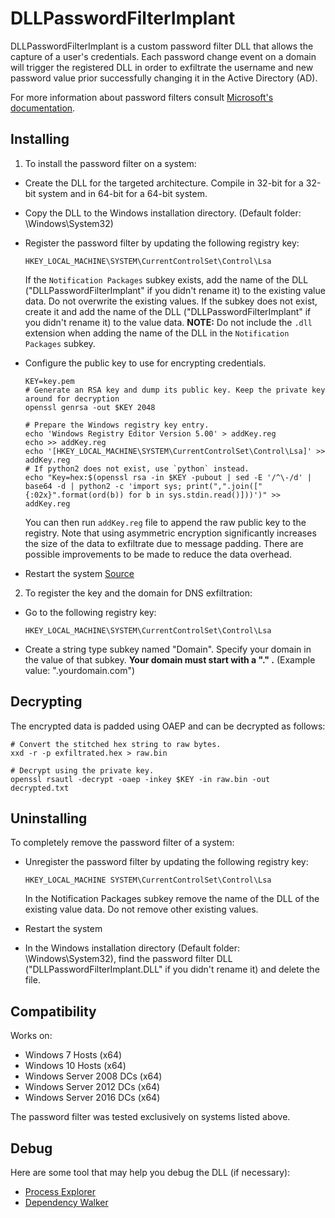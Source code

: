 # DLLPasswordFilterImplant

DLLPasswordFilterImplant is a custom password filter DLL that allows the capture of a user's credentials. Each password change event on a domain will trigger the registered DLL in order to exfiltrate the username and new password value prior successfully changing it in the Active Directory (AD).

For more information about password filters consult [Microsoft's documentation](https://msdn.microsoft.com/en-us/library/windows/desktop/ms721882(v=vs.85).aspx).

## Installing

1. To install the password filter on a system:
* Create the DLL for the targeted architecture. Compile in 32-bit for a 32-bit system and in 64-bit for a 64-bit system.
* Copy the DLL to the Windows installation directory. (Default folder: \Windows\System32)
* Register the password filter by updating the following registry key:
    ```
    HKEY_LOCAL_MACHINE\SYSTEM\CurrentControlSet\Control\Lsa
    ```
    If the `Notification Packages` subkey exists, add the name of the DLL ("DLLPasswordFilterImplant" if you didn't rename it) to the existing value data. Do not overwrite the existing values.
    If the subkey does not exist, create it and add the name of the DLL ("DLLPasswordFilterImplant" if you didn't rename it) to the value data.
    **NOTE:** Do not include the `.dll` extension when adding the name of the DLL in the `Notification Packages` subkey.
* Configure the public key to use for encrypting credentials.
    ```
    KEY=key.pem
    # Generate an RSA key and dump its public key. Keep the private key around for decryption
    openssl genrsa -out $KEY 2048

    # Prepare the Windows registry key entry.
    echo 'Windows Registry Editor Version 5.00' > addKey.reg
    echo >> addKey.reg
    echo '[HKEY_LOCAL_MACHINE\SYSTEM\CurrentControlSet\Control\Lsa]' >> addKey.reg
    # If python2 does not exist, use `python` instead.
    echo "Key=hex:$(openssl rsa -in $KEY -pubout | sed -E '/^\-/d' | base64 -d | python2 -c 'import sys; print(",".join(["{:02x}".format(ord(b)) for b in sys.stdin.read()]))')" >> addKey.reg
    ```
    You can then run `addKey.reg` file to append the raw public key to the registry.
    Note that using asymmetric encryption significantly increases the size of
    the data to exfiltrate due to message padding. There are possible
    improvements to be made to reduce the data overhead.

* Restart the system
[Source](https://msdn.microsoft.com/en-us/library/windows/desktop/ms721766(v=vs.85).aspx)

2. To register the key and the domain for DNS exfiltration:
* Go to the following registry key:
    ```
    HKEY_LOCAL_MACHINE\SYSTEM\CurrentControlSet\Control\Lsa
    ```
* Create a string type subkey named "Domain". Specify your domain in the value of that subkey. **Your domain must start with a "." .** (Example value: ".yourdomain.com")

## Decrypting

The encrypted data is padded using OAEP and can be decrypted as follows:

```
# Convert the stitched hex string to raw bytes.
xxd -r -p exfiltrated.hex > raw.bin

# Decrypt using the private key.
openssl rsautl -decrypt -oaep -inkey $KEY -in raw.bin -out decrypted.txt
```

## Uninstalling

To completely remove the password filter of a system:
* Unregister the password filter by updating the following registry key:
    ```
    HKEY_LOCAL_MACHINE SYSTEM\CurrentControlSet\Control\Lsa
    ```
    In the Notification Packages subkey remove the name of the DLL of the existing value data. Do not remove other existing values.

* Restart the system
* In the Windows installation directory (Default folder: \Windows\System32), find the password filter DLL ("DLLPasswordFilterImplant.DLL" if you didn't rename it) and delete the file.


## Compatibility

Works on:
* Windows 7 Hosts (x64)
* Windows 10 Hosts (x64)
* Windows Server 2008 DCs (x64)
* Windows Server 2012 DCs (x64)
* Windows Server 2016 DCs (x64)

The password filter was tested exclusively on systems listed above.

## Debug

Here are some tool that may help you debug the DLL (if necessary):
* [Process Explorer](https://docs.microsoft.com/en-us/sysinternals/downloads/process-explorer)
* [Dependency Walker](http://www.dependencywalker.com/)

